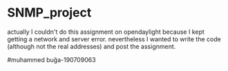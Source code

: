 # SNMP_project

actually I couldn't do this assignment on opendaylight because I kept getting a network and server error. nevertheless I wanted to write the code (although not the real addresses) and post the assignment.

#muhammed buğa-190709063
